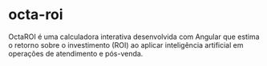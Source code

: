 # octa-roi
OctaROI é uma calculadora interativa desenvolvida com Angular que estima o retorno sobre o investimento (ROI) ao aplicar inteligência artificial em operações de atendimento e pós-venda.
